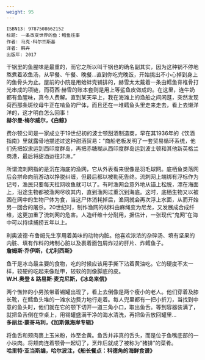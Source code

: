 ```yaml
---
weight: 95
---
```


```
ISBN13: 9787508662152
标题: 一条改变世界的鱼：鳕鱼往事
作者: 马克·科尔兰斯基
译者: 韩卉
出版年: 2017
```

干锅里的鱼腥味是最重的，而它之所以叫干锅也的确名副其实，因为这种锅不停地熬煮着浓鱼汤，从早餐、午餐、晚餐…直到你吃完晚饭，开始挑出不小心掉到身上的鱼骨头为止。屋前的小院是用蛤蚌壳铺排的，赫雪太太戴着一条由鳕鱼脊椎骨打光串成的项链，而荷西·赫雪的账本套则是用上等鲨鱼皮做成的。在这里，连牛奶都有鱼腥味，真令人费解。直到某天早上，我在海滩上的渔船之间闲逛，突然发现荷西那条斑纹母牛正在啃鱼的尸体，而且还在一堆鳕鱼头里走来走去，看上去懒洋洋的，这才明白怎么回事！  
**赫尔曼·梅尔威尔，《白鲸》**

费尔顿公司是一家成立于19世纪初的波士顿甜酒制造商，早在其1936年的《饮酒指南》里就露骨地描述过这种甜酒贸易：“商船老板发明了一套贸易循环系统，他们先把奴隶运到西印度群岛，再把赤糖糊从西印度群岛运到波士顿和其他新英格兰商港，最后将甜酒运往非洲。”

所谓流刺网指的是沉在海底的渔网，它从外表看来很像是羽毛球网。底栖鱼类落网后会拼命向前游动以挣脱纠缠，但最后都以被勒死告终。流刺网上端绑有浮标作为记号，渔民只要每天拉网收鱼就可以了。有时渔网会意外地从锚上松脱，漂在海面上，沿途生物都被渔网尽收其内，直到渔网过重沉到海底。这时，底栖生物又以被困在网中的生物尸体为食，当这尸体消耗掉后，渔网就会再次浮上水面，从而开始另一回合的屠杀。20世纪时，制作渔网的材料由麻绳变为尼龙，又发展成合成纤维，这更加重了流刺网的危害。人造纤维十分耐用，据估计，一张现代“鬼网”在海中可以持续捕捞五年以上。

利奥波德·布鲁姆先生享用着美味的动物内脏。他喜欢浓浓的杂碎汤、填有坚果的内脏、填有作料的烤制心脏以及裹着面包屑炸过的肝片、炸鳕鱼子。  
**詹姆斯·乔伊斯，《尤利西斯》**

鱼干是冰岛最主要的食物，吃的时候应该用手撕下沾着黄油吃。它的硬度不太一样，较硬的吃起来像趾甲，较软的则像脚底的皮。  
**W.H.奥登 & 路易斯·麦克尼斯，《冰岛来信》**

两个憔悴的小男孩带着锡罐出现了，看上去倒像是两个瘦小的老人。他们穿着及膝长靴，在鳕鱼头堆的一滩水边费力地行走着。每人兜里都有一把小折刀，当找到中意的鱼头时，他们就在它的颚下切开一道三角小口，取出鱼舌。等到容器装满了，就把鱼舌倒在空桌上，用锡罐盛满干净的海水清洗，再把鱼舌放回罐里…  
**多丽丝·蒙哥马利，《加斯佩海岸专辑》**

将鱼舌和颊肉裹上玉米粉，炸至金黄。鱼舌并非真的舌头，而是位于鱼嘴底部的一小块肉。将颊肉连着颚骨一起切了，烹炸后就成了被称为“猪排”的菜肴。  
**哈里特·亚当斯编，哈尔波注，《船长餐点：科德角的海鲜食谱》**